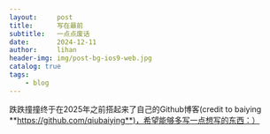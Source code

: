 ```yaml
---
layout:     post
title:      写在最前
subtitle:   一点点废话
date:       2024-12-11
author:     lihan
header-img: img/post-bg-ios9-web.jpg
catalog: true
tags:
    - blog
---
```


跌跌撞撞终于在2025年之前搭起来了自己的Github博客(credit to baiying **https://github.com/qiubaiying**)，希望能够多写一点想写的东西：）
